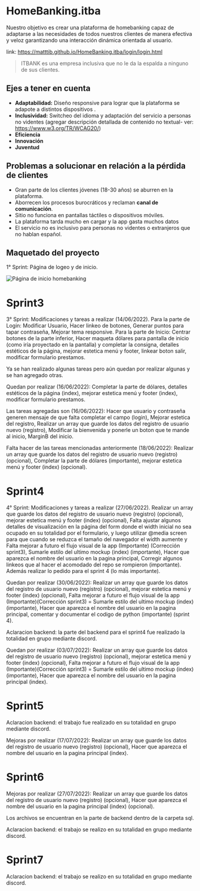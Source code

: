 # HomeBanking.itba
Nuestro objetivo es crear una plataforma de homebanking capaz de adaptarse a las necesidades de todos nuestros clientes de manera efectiva y veloz garantizando una interacción dinámica orientada al usuario. 

link: https://matttib.github.io/HomeBanking.itba/login/login.html

>ITBANK es una empresa inclusiva que no le da la espalda a ninguno de sus clientes.

## Ejes a tener en cuenta

- **Adaptabilidad:** Diseño responsive para lograr que la plataforma se adapote a distintos dispositivos .
- **Inclusividad:** Switcheo del idioma y adaptación del servicio a personas no videntes (agregar descripción detallada de contenido no textual- ver: https://www.w3.org/TR/WCAG20/) 
- **Eficiencia**
- **Innovación**
- **Juventud**

## Problemas a solucionar en relación a la pérdida de clientes

- Gran parte de los clientes jóvenes (18-30 años) se aburren en la plataforma.
- Aborrecen los procesos burocráticos y reclaman **canal de comunicación**.
- Sitio no funciona en pantallas táctiles o dispositivos móviles.
- La plataforma tarda mucho en cargar y la app gasta muchos datos
- El servicio no es inclusivo para personas no videntes o extranjeros que no hablan español.

## Maquetado del proyecto
1° Sprint: Página de logeo y de inicio.

![Página de inicio homebanking](https://user-images.githubusercontent.com/105286940/169166996-bb2f2828-5b9d-44d9-b3c9-0c4c5ed62a0a.jpg)

# Sprint3
3° Sprint: Modificaciones y tareas a realizar (14/06/2022).
Para la parte de Login: Modificar Usuario, Hacer linkeo de botones, Generar puntos para tapar contraseña, Mejorar tema responsive.                                        Para la parte de Inicio: Centrar botones de la parte inferior, Hacer maqueta dólares para pantalla de inicio (como iría proyectado en la pantalla) y completar la consigna, detalles estéticos de la página, mejorar estetica menú y footer, linkear boton salir, modificar formulario prestamos.

Ya se han realizado algunas tareas pero aún quedan por realizar algunas y se han agregado otras.

Quedan por realizar (16/06/2022): Completar la parte de  dólares, detalles estéticos de la página (index), mejorar estetica menú y footer (index), modificar formulario prestamos.

Las tareas agregadas son (16/06/2022): Hacer que usuario y contraseña generen mensaje de que falta completar el campo (login), Mejorar estetica del registro, Realizar un array que guarde los datos del registro de usuario nuevo (registro), Modificar la bienvenida y ponerle un boton que te mande al inicio, MarginB del inicio.

Falta hacer de las tareas mencionadas anteriormente (18/06/2022): Realizar un array que guarde los datos del registro de usuario nuevo (registro) (opcional), Completar la parte de  dólares (importante), mejorar estetica menú y footer (index) (opcional).

# Sprint4
4° Sprint: Modificaciones y tareas a realizar (27/06/2022).
Realizar un array que guarde los datos del registro de usuario nuevo (registro) (opcional), mejorar estetica menú y footer (index) (opcional), Falta ajustar algunos detalles de visualización en la página del form donde el width inicial no sea ocupado en su totalidad por el formulario, y luego utilizar @media screen para que cuando se reduzca el tamaño del navegador el width aumente y Falta mejorar a futuro el flujo visual de la app (Importante) (Corrección sprint3), Sumarle estilo del ultimo mockup (index) (importante), Hacer que aparezca el nombre del usuario en la pagina principal, Corregir algunos linkeos que al hacer el acomodado del repo se rompieron (importante). 
Además realizar lo pedido para el sprint 4 (lo más importante). 

Quedan por realizar (30/06/2022): Realizar un array que guarde los datos del registro de usuario nuevo (registro) (opcional), mejorar estetica menú y footer (index) (opcional), Falta mejorar a futuro el flujo visual de la app (Importante)(Corrección sprint3) = Sumarle estilo del ultimo mockup (index) (importante), Hacer que aparezca el nombre del usuario en la pagina principal, comentar y documentar el codigo de python (importante) (sprint 4).

Aclaracion backend: la parte del backend para el sprint4 fue realizado la totalidad en grupo mediante discord.

Quedan por realizar (03/07/2022): Realizar un array que guarde los datos del registro de usuario nuevo (registro) (opcional), mejorar estetica menú y footer (index) (opcional), Falta mejorar a futuro el flujo visual de la app (Importante)(Corrección sprint3) = Sumarle estilo del ultimo mockup (index) (importante), Hacer que aparezca el nombre del usuario en la pagina principal (index).

# Sprint5
Aclaracion backend: el trabajo fue realizado en su totalidad en grupo mediante discord.

Mejoras por realizar (17/07/2022): Realizar un array que guarde los datos del registro de usuario nuevo (registro) (opcional), Hacer que aparezca el nombre del usuario en la pagina principal (index).

# Sprint6
Mejoras por realizar (27/07/2022): Realizar un array que guarde los datos del registro de usuario nuevo (registro) (opcional), Hacer que aparezca el nombre del usuario en la pagina principal (index) (opcional).

Los archivos se encuentran en la parte de backend dentro de la carpeta sql.

Aclaracion backend: el trabajo se realizo en su totalidad en grupo mediante discord.

# Sprint7
Aclaracion backend: el trabajo se realizo en su totalidad en grupo mediante discord.
